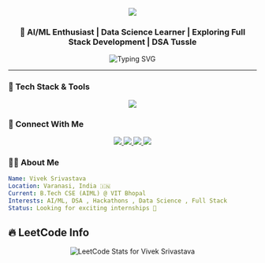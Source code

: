 <p align="center">
  <img src="https://capsule-render.vercel.app/api?type=waving&color=0:ff512f,100:dd2476&height=120&section=header&text=Hi%20there👋%20I'm%20Vivek%20Srivastava&fontSize=30&fontAlign=50&fontColor=ffffff&animation=fadeIn" />
</p>
<h3 align="center">🚀 AI/ML Enthusiast | Data Science Learner | Exploring Full Stack Development | DSA Tussle</h3>

<p align="center">
  <img src="https://readme-typing-svg.demolab.com?font=Fira+Code&size=22&duration=4000&pause=1000&center=true&vCenter=true&width=460&lines=Always+Learning+Something+New;Engineer+%7C+Builder+%7C+Dreamer;Lover+of+Linux%2C+Code%2C+and+Creativity " alt="Typing SVG" />
</p>

---

### 🔧 Tech Stack & Tools
<p align="center"> <img src="https://skillicons.dev/icons?i=python,java,cpp,javascript,react,nextjs,nodejs,express,mongodb,mysql,flask,pytorch,tensorflow,git,linux,vscode,streamlit" /> </p>

### 🔗 Connect With Me

<p align="center">
  <a href="https://linkedin.com/in/vivek-srivastava-152878289">
    <img src="https://img.shields.io/badge/LinkedIn-blue?style=for-the-badge&logo=linkedin&logoColor=white"/>
  </a>
  <a href="https://github.com/viveksrivastava111">
    <img src="https://img.shields.io/badge/GitHub-black?style=for-the-badge&logo=github&logoColor=white"/>
  </a>
  <a href="https://leetcode.com/u/vivek_srivastava/">
    <img src="https://img.shields.io/badge/LeetCode-orange?style=for-the-badge&logo=leetcode&logoColor=white"/>
  </a>
  <a href="mailto:srivastavavivek2005@gmail.com">
    <img src="https://img.shields.io/badge/Gmail-D14836?style=for-the-badge&logo=gmail&logoColor=white"/>
  </a>
</p>

### 👨‍💻 About Me

```yaml
Name: Vivek Srivastava
Location: Varanasi, India 🇮🇳
Current: B.Tech CSE (AIML) @ VIT Bhopal
Interests: AI/ML, DSA , Hackathons , Data Science , Full Stack
Status: Looking for exciting internships 💼

```

## 🔥 LeetCode Info

<p align="center">
  <img src="https://leetcard.jacoblin.cool/vivek_srivastava?ext=heatmap&theme=dark&font=Fira+Code" alt="LeetCode Stats for Vivek Srivastava" />
</p>


